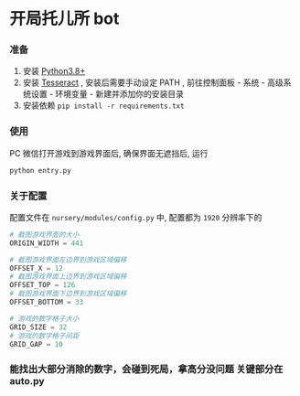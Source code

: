 # 开局托儿所 bot

### 准备

1. 安装 [Python3.8+](https://www.python.org/downloads/)
2. 安装 [Tesseract](https://github.com/tesseract-ocr/tesseract?tab=readme-ov-file#installing-tesseract) , 安装后需要手动设定 PATH , 前往控制面板 - 系统 - 高级系统设置 - 环境变量 - 新建并添加你的安装目录
3. 安装依赖 `pip install -r requirements.txt`

### 使用

PC 微信打开游戏到游戏界面后, 确保界面无遮挡后, 运行

```bash
python entry.py
```

### 关于配置

配置文件在 `nursery/modules/config.py` 中, 配置都为 `1920` 分辨率下的

```python
# 截图游戏界面的大小
ORIGIN_WIDTH = 441

# 截图游戏界面左边界到游戏区域偏移
OFFSET_X = 12
# 截图游戏界面上边界到游戏区域偏移
OFFSET_TOP = 126
# 截图游戏界面下边界到游戏区域偏移
OFFSET_BOTTOM = 33

# 游戏的数字格子大小
GRID_SIZE = 32
# 游戏的数字格子间距
GRID_GAP = 10

```
### 能找出大部分消除的数字，会碰到死局，拿高分没问题 关键部分在auto.py
